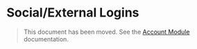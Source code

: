 # Social/External Logins

> This document has been moved. See the [Account Module](./modules/account.md) documentation.